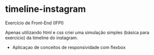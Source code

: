 # timeline-instagram
Exercício de Front-End (IFPI)

Apenas utilizando html e css criei uma simulação simples (básica para exercício) da timeline do instagram.

* Aplicaçao de conceitos de responsividade com flexbox
